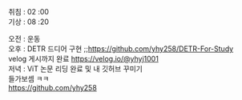 취침 : 02 :00  
기상 : 08 :20  
  
오전 : 운동  
오후 : DETR 드디어 구현 ;;https://github.com/yhy258/DETR-For-Study  
velog 게시까지 완료 https://velog.io/@yhyj1001  
저녁 : ViT 논문 리딩 완료 및 내 깃허브 꾸미기  
들가보셈 ㅋㅋ  
https://github.com/yhy258
